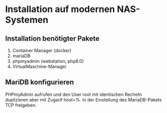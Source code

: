 # Installation auf modernen NAS-Systemen

## Installation benötigter Pakete

1. Container Manager (docker)
2. mariaDB
3. phpmyadmin (webstation, php8.0)
4. VirtualMaschine-Manager


## MariDB konfigurieren

PHPmyAdmin aufrufen und den User root mit identischen Rechetn duplizieren aber mit Zugarif host=%.
In der Einstellung des MariaDB-Pakets TCP freigeben.

